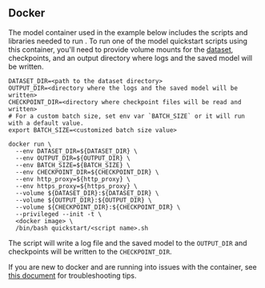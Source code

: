 <!-- 60. Docker -->
## Docker

The model container used in the example below includes the scripts and
libraries needed to run <model name> <precision> <mode>. To run one of the
model quickstart scripts using this container, you'll need to provide
volume mounts for the [dataset](#dataset), checkpoints, and an output
directory where logs and the saved model will be written.
```
DATASET_DIR=<path to the dataset directory>
OUTPUT_DIR=<directory where the logs and the saved model will be written>
CHECKPOINT_DIR=<directory where checkpoint files will be read and written>
# For a custom batch size, set env var `BATCH_SIZE` or it will run with a default value.
export BATCH_SIZE=<customized batch size value>

docker run \
  --env DATASET_DIR=${DATASET_DIR} \
  --env OUTPUT_DIR=${OUTPUT_DIR} \
  --env BATCH_SIZE=${BATCH_SIZE} \
  --env CHECKPOINT_DIR=${CHECKPOINT_DIR} \
  --env http_proxy=${http_proxy} \
  --env https_proxy=${https_proxy} \
  --volume ${DATASET_DIR}:${DATASET_DIR} \
  --volume ${OUTPUT_DIR}:${OUTPUT_DIR} \
  --volume ${CHECKPOINT_DIR}:${CHECKPOINT_DIR} \
  --privileged --init -t \
  <docker image> \
  /bin/bash quickstart/<script name>.sh
```

The script will write a log file and the saved model to the `OUTPUT_DIR`
and checkpoints will be written to the `CHECKPOINT_DIR`.

If you are new to docker and are running into issues with the container,
see [this document](https://github.com/IntelAI/models/tree/master/docs/general/docker.md)
for troubleshooting tips.

